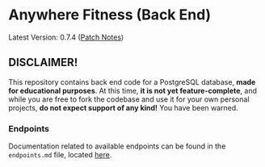# Anywhere Fitness (Back End)

Latest Version: 0.7.4 ([Patch Notes](https://github.com/WaywardPooch/anywhere-fitness-backend/pull/10))

## DISCLAIMER!

This repository contains back end code for a PostgreSQL database, **made for educational purposes**. At this time, **it is not yet feature-complete**, and while you are free to fork the codebase and use it for your own personal projects, **do not expect support of any kind!** You have been warned.

### Endpoints

Documentation related to available endpoints can be found in the `endpoints.md` file, located [here](endpoints.md).
